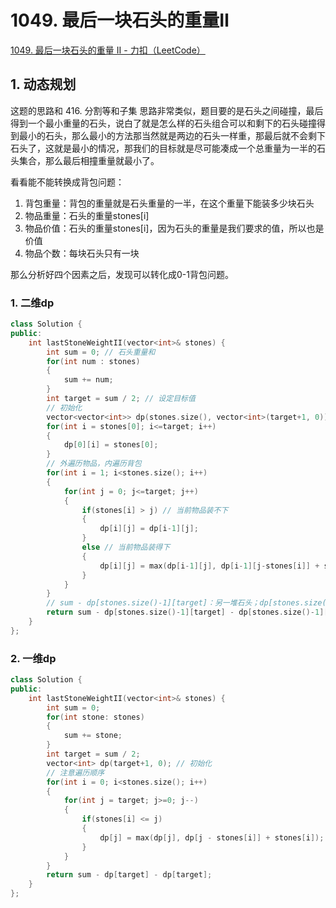 # 1049. 最后一块石头的重量Ⅱ

[1049. 最后一块石头的重量 II - 力扣（LeetCode）](https://leetcode.cn/problems/last-stone-weight-ii/)



## 1. 动态规划

这题的思路和 416. 分割等和子集 思路非常类似，题目要的是石头之间碰撞，最后得到一个最小重量的石头，说白了就是怎么样的石头组合可以和剩下的石头碰撞得到最小的石头，那么最小的方法那当然就是两边的石头一样重，那最后就不会剩下石头了，这就是最小的情况，那我们的目标就是尽可能凑成一个总重量为一半的石头集合，那么最后相撞重量就最小了。

看看能不能转换成背包问题：

1. 背包重量：背包的重量就是石头重量的一半，在这个重量下能装多少块石头
2. 物品重量：石头的重量stones[i]
3. 物品价值：石头的重量stones[i]，因为石头的重量是我们要求的值，所以也是价值
4. 物品个数：每块石头只有一块

那么分析好四个因素之后，发现可以转化成0-1背包问题。

### 1. 二维dp

```c++
class Solution {
public:
    int lastStoneWeightII(vector<int>& stones) {
        int sum = 0; // 石头重量和
        for(int num : stones)
        {
            sum += num;
        }
        int target = sum / 2; // 设定目标值
        // 初始化
        vector<vector<int>> dp(stones.size(), vector<int>(target+1, 0));
        for(int i = stones[0]; i<=target; i++)
        {
            dp[0][i] = stones[0];
        }
        // 外遍历物品，内遍历背包
        for(int i = 1; i<stones.size(); i++)
        {
            for(int j = 0; j<=target; j++)
            {
                if(stones[i] > j) // 当前物品装不下
                {
                    dp[i][j] = dp[i-1][j];
                }
                else // 当前物品装得下
                {
                    dp[i][j] = max(dp[i-1][j], dp[i-1][j-stones[i]] + stones[i]);
                }
            }
        }
        // sum - dp[stones.size()-1][target]：另一堆石头；dp[stones.size()-1][target]：所求得的一堆石头
        return sum - dp[stones.size()-1][target] - dp[stones.size()-1][target];
    }
};
```



### 2. 一维dp

```c++
class Solution {
public:
    int lastStoneWeightII(vector<int>& stones) {
        int sum = 0;
        for(int stone: stones)
        {
            sum += stone;
        }
        int target = sum / 2;
        vector<int> dp(target+1, 0); // 初始化
        // 注意遍历顺序
        for(int i = 0; i<stones.size(); i++)
        {
            for(int j = target; j>=0; j--)
            {
                if(stones[i] <= j)
                {
                    dp[j] = max(dp[j], dp[j - stones[i]] + stones[i]);
                }
            }
        }
        return sum - dp[target] - dp[target]; 
    }
};
```

